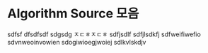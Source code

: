 # Algorithm Source 모음
sdfsf	dfsdfsdf	sdgsdg ㅈㄷㅎㅈㄷㅎ				sdfjsdlf	sdfjlsdkfj	sdfweifiwefio	sdvnweoinvowien	sdogiwioegjwoiej	sdlkvlskdjv
